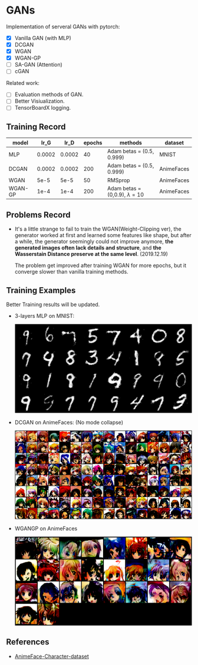 # GANs

Implementation of serveral GANs with pytorch:

- [x] Vanilla GAN (with MLP)
- [x] DCGAN
- [x] WGAN
- [x] WGAN-GP
- [ ] SA-GAN (Attention)
- [ ] cGAN

Related work:

- [ ] Evaluation methods of GAN.
- [ ] Better Visiualization.
- [ ] TensorBoardX logging.

## Training Record

| model | lr_G | lr_D | epochs | methods | dataset |
| -- | -- | -- | -- | -- | -- |
| MLP | 0.0002 | 0.0002 | 40 | Adam betas = (0.5, 0.999) | MNIST |
| DCGAN | 0.0002 | 0.0002 | 200 | Adam betas = (0.5, 0.999) | AnimeFaces |
| WGAN | 5e-5 | 5e-5 | 50 | RMSprop | AnimeFaces |
| WGAN-GP | 1e-4 | 1e-4 | 200 | Adam betas = (0,0.9), $\lambda=10$ | AnimeFaces |

## Problems Record

- It's a little strange to fail to train the WGAN(Weight-Clipping ver), the generator worked at first and learned some features like shape, but after a while, the generator seemingly could not improve anymore, **the generated images often lack details and structure**, and **the Wasserstain Distance preserve at the same level**. (2019.12.19)

   The problem get improved after training WGAN for more epochs, but it converge slower than vanilla training methods. 

## Training Examples

Better Training results will be updated.

- 3-layers MLP on MNIST:

   ![2019-12-08-MLP-MNIST](docs/example-imgs/20191208_MLP_40epochs.png)

- DCGAN on AnimeFaces: (No mode collapse) 

   ![2019-12-21-DCGAN-AnimeFaces](docs/example-imgs/20191221_DCGAN_200epochs.png)

- WGANGP on AnimeFaces

   ![2019-12-20-WGANGP-AnimeFaces](docs/example-imgs/20191220_WGANGP_200epochs.png)

## References

- [AnimeFace-Character-dataset](http://www.nurs.or.jp/~nagadomi/animeface-character-dataset/)
